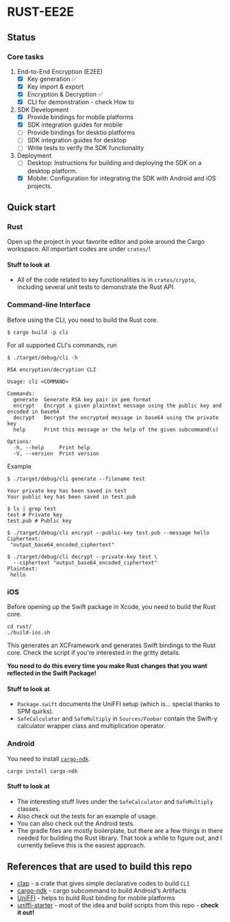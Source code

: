 # RUST-EE2E

## Status
### Core tasks

1. End-to-End Encryption (E2EE)
    - [x] Key generation ✅
    - [x] Key import & export
    - [x] Encryption & Decryption ✅
    - [x] CLI for demonstration - check How to

2. SDK Development
    - [x] Provide bindings for mobile platforms
    - [x] SDK integration guides for mobile
    - [ ] Provide bindings for desktio platforms
    - [ ] SDK integration guides for desktop
    - [ ] Write tests to verify the SDK functionality
3. Deployment
    - [ ] Desktop: Instructions for building and deploying the SDK on a desktop platform.
    - [x] Mobile: Configuration for integrating the SDK with Android and iOS projects.

## Quick start

### Rust

Open up the project in your favorite editor and poke around the Cargo workspace.
All important codes are under `crates/`!

#### Stuff to look at 

* All of the code related to key functionalities is in `crates/crypto`, including several unit tests to demonstrate the Rust API.

### Command-line Interface

Before using the CLI, you need to build the Rust core.

```shell
$ cargo build -p cli
```

For all supported CLI's commands, run

```shell
$ ./target/debug/cli -h

RSA encryption/decryption CLI

Usage: cli <COMMAND>

Commands:
  generate  Generate RSA key pair in pem format
  encrypt   Encrypt a given plaintext message using the public key and encoded in base64
  decrypt   Decrypt the encrypted message in base64 using the private key
  help      Print this message or the help of the given subcommand(s)

Options:
  -h, --help     Print help
  -V, --version  Print version
```
Example
```shell
$ ./target/debug/cli generate --filename test

Your private key has been saved in test
Your public key has been saved in test.pub

$ ls | grep test
test # Private key
test.pub # Public key
```

```shell
$ ./target/debug/cli encrypt --public-key test.pub --message hello
Ciphertext:
 "output_base64_encoded_ciphertext"

$ ./target/debug/cli decrypt --private-key test \
  --ciphertext "output_base64_encoded_ciphertext"
Plaintext:
 hello
```

### iOS

Before opening up the Swift package in Xcode, you need to build the Rust core.

```shell
cd rust/
./build-ios.sh
```

This generates an XCFramework and generates Swift bindings to the Rust core.
Check the script if you're interested in the gritty details.

**You need to do this every time you make Rust changes that you want reflected in the Swift Package!**

#### Stuff to look at

* `Package.swift` documents the UniFFI setup (which is... special thanks to SPM quirks).
* `SafeCalculator` and `SafeMultiply` in `Sources/Foobar` contain the Swift-y calculator wrapper class and multiplication operator.

### Android

You need to install [`cargo-ndk`](https://github.com/bbqsrc/cargo-ndk).

```shell
cargo install cargo-ndk
```
#### Stuff to look at

* The interesting stuff lives under the `SafeCalculator` and `SafeMultiply` classes.
* Also check out the tests for an example of usage.
* You can also check out the Android tests.
* The gradle files are mostly boilerplate, but there are a few things in there needed for building the Rust library. That took a while to figure out, and I currently believe this is the easiest approach.

## References that are used to build this repo

* [clap](https://github.com/clap-rs/clap) - a crate that gives simple declarative codes to build `CLI`
* [cargo-ndk](https://github.com/bbqsrc/cargo-ndk) - cargo subcommand to build Android's Artifacts
* [UniFFI](https://github.com/mozilla/uniffi-rs) - helps to build Rust binding for mobile platforms
* [uniffi-starter](https://github.com/ianthetechie/uniffi-starter) - most of the idea and build scripts from this repo - **check it out!**